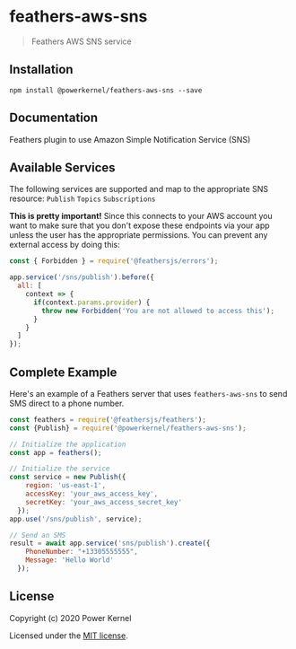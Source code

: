 # feathers-aws-sns

> Feathers AWS SNS service

## Installation

```
npm install @powerkernel/feathers-aws-sns --save
```

## Documentation

Feathers plugin to use Amazon Simple Notification Service (SNS) 

## Available Services
The following services are supported and map to the appropriate SNS resource:
`Publish`
`Topics`
`Subscriptions`

**This is pretty important!** Since this connects to your AWS account you want to make sure that you don't expose these endpoints via your app unless the user has the appropriate permissions. You can prevent any external access by doing this:
```js
const { Forbidden } = require('@feathersjs/errors');

app.service('/sns/publish').before({
  all: [
    context => {
      if(context.params.provider) {
        throw new Forbidden('You are not allowed to access this');
      }
    }
  ]
});

```


## Complete Example

Here's an example of a Feathers server that uses `feathers-aws-sns` to send SMS direct to a phone number. 

```js
const feathers = require('@feathersjs/feathers');
const {Publish} = require('@powerkernel/feathers-aws-sns');

// Initialize the application
const app = feathers();

// Initialize the service
const service = new Publish({
    region: 'us-east-1',
    accessKey: 'your_aws_access_key',
    secretKey: 'your_aws_access_secret_key'
  });
app.use('/sns/publish', service);

// Send an SMS
result = await app.service('sns/publish').create({
    PhoneNumber: "+13305555555",
    Message: 'Hello World'
  });
```

## License

Copyright (c) 2020 Power Kernel

Licensed under the [MIT license](LICENSE).
